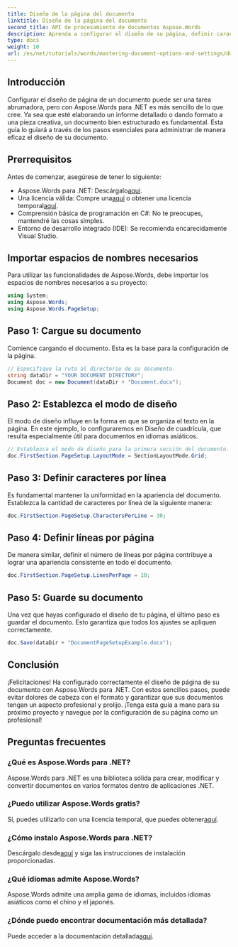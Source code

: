 ```yaml
---
title: Diseño de la página del documento
linktitle: Diseño de la página del documento
second_title: API de procesamiento de documentos Aspose.Words
description: Aprenda a configurar el diseño de su página, definir caracteres por línea y optimizar la apariencia del documento con pasos simples y prácticos. Perfecto para desarrolladores de cualquier nivel.
type: docs
weight: 10
url: /es/net/tutorials/words/mastering-document-options-and-settings/document-page-layout/
---
```

## Introducción

Configurar el diseño de página de un documento puede ser una tarea abrumadora, pero con Aspose.Words para .NET es más sencillo de lo que cree. Ya sea que esté elaborando un informe detallado o dando formato a una pieza creativa, un documento bien estructurado es fundamental. Esta guía lo guiará a través de los pasos esenciales para administrar de manera eficaz el diseño de su documento.

## Prerrequisitos

Antes de comenzar, asegúrese de tener lo siguiente:

- Aspose.Words para .NET: Descárgalo[aquí](https://releases.aspose.com/words/net/).
-  Una licencia válida: Compre una[aquí](https://purchase.aspose.com/buy) o obtener una licencia temporal[aquí](https://purchase.aspose.com/temporary-license/).
- Comprensión básica de programación en C#: No te preocupes, mantendré las cosas simples.
- Entorno de desarrollo integrado (IDE): Se recomienda encarecidamente Visual Studio.

## Importar espacios de nombres necesarios

Para utilizar las funcionalidades de Aspose.Words, debe importar los espacios de nombres necesarios a su proyecto:

```csharp
using System;
using Aspose.Words;
using Aspose.Words.PageSetup;
```

## Paso 1: Cargue su documento

Comience cargando el documento. Esta es la base para la configuración de la página.

```csharp
// Especifique la ruta al directorio de su documento.
string dataDir = "YOUR DOCUMENT DIRECTORY";
Document doc = new Document(dataDir + "Document.docx");
```

## Paso 2: Establezca el modo de diseño

El modo de diseño influye en la forma en que se organiza el texto en la página. En este ejemplo, lo configuraremos en Diseño de cuadrícula, que resulta especialmente útil para documentos en idiomas asiáticos.

```csharp
// Establezca el modo de diseño para la primera sección del documento.
doc.FirstSection.PageSetup.LayoutMode = SectionLayoutMode.Grid;
```

## Paso 3: Definir caracteres por línea

Es fundamental mantener la uniformidad en la apariencia del documento. Establezca la cantidad de caracteres por línea de la siguiente manera:

```csharp
doc.FirstSection.PageSetup.CharactersPerLine = 30;
```

## Paso 4: Definir líneas por página

De manera similar, definir el número de líneas por página contribuye a lograr una apariencia consistente en todo el documento.

```csharp
doc.FirstSection.PageSetup.LinesPerPage = 10;
```

## Paso 5: Guarde su documento

Una vez que hayas configurado el diseño de tu página, el último paso es guardar el documento. Esto garantiza que todos los ajustes se apliquen correctamente.

```csharp
doc.Save(dataDir + "DocumentPageSetupExample.docx");
```

## Conclusión

¡Felicitaciones! Ha configurado correctamente el diseño de página de su documento con Aspose.Words para .NET. Con estos sencillos pasos, puede evitar dolores de cabeza con el formato y garantizar que sus documentos tengan un aspecto profesional y prolijo. ¡Tenga esta guía a mano para su próximo proyecto y navegue por la configuración de su página como un profesional!

## Preguntas frecuentes

### ¿Qué es Aspose.Words para .NET?
Aspose.Words para .NET es una biblioteca sólida para crear, modificar y convertir documentos en varios formatos dentro de aplicaciones .NET.

### ¿Puedo utilizar Aspose.Words gratis?
 Sí, puedes utilizarlo con una licencia temporal, que puedes obtener[aquí](https://purchase.aspose.com/temporary-license/).

### ¿Cómo instalo Aspose.Words para .NET?
 Descárgalo desde[aquí](https://releases.aspose.com/words/net/) y siga las instrucciones de instalación proporcionadas.

### ¿Qué idiomas admite Aspose.Words?
Aspose.Words admite una amplia gama de idiomas, incluidos idiomas asiáticos como el chino y el japonés.

### ¿Dónde puedo encontrar documentación más detallada?
Puede acceder a la documentación detallada[aquí](https://reference.aspose.com/words/net/).